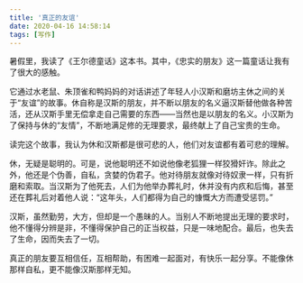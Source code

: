 ```yaml
---
title: '真正的友谊'
date: 2020-04-16 14:58:14
tags: [写作]
---
```

暑假里，我读了《王尔德童话》这本书。其中，《忠实的朋友》这一篇童话让我有了很大的感触。

它通过水老鼠、朱顶雀和鸭妈妈的对话讲述了年轻人小汉斯和磨坊主休之间的关于“友谊”的故事。休自称是汉斯的朋友，并不断以朋友的名义逼汉斯替他做各种苦活，还从汉斯手里无偿拿走自己需要的东西——当然也是以朋友的名义。小汉斯为了保持与休的“友情”，不断地满足修的无理要求，最终献上了自己宝贵的生命。

读完这个故事，我认为休和汉斯都是很可悲的人，他们对友谊都有着可悲的理解。

休，无疑是聪明的。可是，说他聪明还不如说他像老狐狸一样狡猾奸诈。除此之外，他还是个伪善，自私，贪婪的伪君子。他对待朋友就像对待奴隶一样，只有折磨和索取。当汉斯为了他死去，人们为他举办葬礼时，休并没有内疚和后悔，甚至还在葬礼后对着他人说：“这年头，人们都得为自己的慷慨大方而遭受惩罚。”

汉斯，虽然勤劳，大方，但却是一个愚昧的人。当别人不断地提出无理的要求时，他不懂得分辨是非，不懂得保护自己的正当权益，只是一味地配合。最后，也失去了生命，因而失去了一切。

真正的朋友要互相信任，互相帮助，有困难一起面对，有快乐一起分享。不能像休那样自私，更不能像汉斯那样无知。
